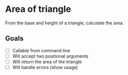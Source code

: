 # Area of triangle

From the base and height of a triangle, calculate the area.

## Goals

- [ ] Callable from command line
- [ ] Will accept two positional arguments
- [ ] Will return the area of the triangle
- [ ] Will handle errors (show usage)
